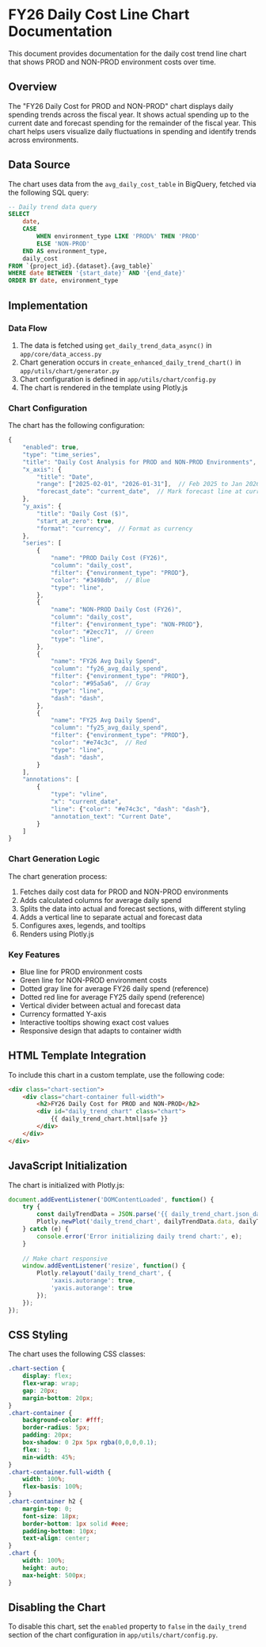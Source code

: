 # FY26 Daily Cost Line Chart Documentation

This document provides documentation for the daily cost trend line chart that shows PROD and NON-PROD environment costs over time.

## Overview

The "FY26 Daily Cost for PROD and NON-PROD" chart displays daily spending trends across the fiscal year. It shows actual spending up to the current date and forecast spending for the remainder of the fiscal year. This chart helps users visualize daily fluctuations in spending and identify trends across environments.

## Data Source

The chart uses data from the `avg_daily_cost_table` in BigQuery, fetched via the following SQL query:

```sql
-- Daily trend data query
SELECT
    date,
    CASE
        WHEN environment_type LIKE 'PROD%' THEN 'PROD'
        ELSE 'NON-PROD'
    END AS environment_type,
    daily_cost
FROM `{project_id}.{dataset}.{avg_table}`
WHERE date BETWEEN '{start_date}' AND '{end_date}'
ORDER BY date, environment_type
```

## Implementation

### Data Flow

1. The data is fetched using `get_daily_trend_data_async()` in `app/core/data_access.py`
2. Chart generation occurs in `create_enhanced_daily_trend_chart()` in `app/utils/chart/generator.py`
3. Chart configuration is defined in `app/utils/chart/config.py`
4. The chart is rendered in the template using Plotly.js

### Chart Configuration

The chart has the following configuration:

```javascript
{
    "enabled": true,
    "type": "time_series",
    "title": "Daily Cost Analysis for PROD and NON-PROD Environments",
    "x_axis": {
        "title": "Date",
        "range": ["2025-02-01", "2026-01-31"],  // Feb 2025 to Jan 2026
        "forecast_date": "current_date",  // Mark forecast line at current date
    },
    "y_axis": {
        "title": "Daily Cost ($)",
        "start_at_zero": true,
        "format": "currency",  // Format as currency
    },
    "series": [
        {
            "name": "PROD Daily Cost (FY26)",
            "column": "daily_cost",
            "filter": {"environment_type": "PROD"},
            "color": "#3498db",  // Blue
            "type": "line",
        },
        {
            "name": "NON-PROD Daily Cost (FY26)",
            "column": "daily_cost",
            "filter": {"environment_type": "NON-PROD"},
            "color": "#2ecc71",  // Green
            "type": "line",
        },
        {
            "name": "FY26 Avg Daily Spend",
            "column": "fy26_avg_daily_spend",
            "filter": {"environment_type": "PROD"},
            "color": "#95a5a6",  // Gray
            "type": "line",
            "dash": "dash",
        },
        {
            "name": "FY25 Avg Daily Spend",
            "column": "fy25_avg_daily_spend",
            "filter": {"environment_type": "PROD"},
            "color": "#e74c3c",  // Red
            "type": "line",
            "dash": "dash",
        }
    ],
    "annotations": [
        {
            "type": "vline",
            "x": "current_date",
            "line": {"color": "#e74c3c", "dash": "dash"},
            "annotation_text": "Current Date",
        }
    ]
}
```

### Chart Generation Logic

The chart generation process:

1. Fetches daily cost data for PROD and NON-PROD environments
2. Adds calculated columns for average daily spend
3. Splits the data into actual and forecast sections, with different styling
4. Adds a vertical line to separate actual and forecast data
5. Configures axes, legends, and tooltips
6. Renders using Plotly.js

### Key Features

- Blue line for PROD environment costs
- Green line for NON-PROD environment costs
- Dotted gray line for average FY26 daily spend (reference)
- Dotted red line for average FY25 daily spend (reference)
- Vertical divider between actual and forecast data
- Currency formatted Y-axis
- Interactive tooltips showing exact cost values
- Responsive design that adapts to container width

## HTML Template Integration

To include this chart in a custom template, use the following code:

```html
<div class="chart-section">
    <div class="chart-container full-width">
        <h2>FY26 Daily Cost for PROD and NON-PROD</h2>
        <div id="daily_trend_chart" class="chart">
            {{ daily_trend_chart.html|safe }}
        </div>
    </div>
</div>
```

## JavaScript Initialization

The chart is initialized with Plotly.js:

```javascript
document.addEventListener('DOMContentLoaded', function() {
    try {
        const dailyTrendData = JSON.parse('{{ daily_trend_chart.json_data|safe }}');
        Plotly.newPlot('daily_trend_chart', dailyTrendData.data, dailyTrendData.layout);
    } catch (e) {
        console.error('Error initializing daily trend chart:', e);
    }
    
    // Make chart responsive
    window.addEventListener('resize', function() {
        Plotly.relayout('daily_trend_chart', {
            'xaxis.autorange': true,
            'yaxis.autorange': true
        });
    });
});
```

## CSS Styling

The chart uses the following CSS classes:

```css
.chart-section {
    display: flex;
    flex-wrap: wrap;
    gap: 20px;
    margin-bottom: 20px;
}
.chart-container {
    background-color: #fff;
    border-radius: 5px;
    padding: 20px;
    box-shadow: 0 2px 5px rgba(0,0,0,0.1);
    flex: 1;
    min-width: 45%;
}
.chart-container.full-width {
    width: 100%;
    flex-basis: 100%;
}
.chart-container h2 {
    margin-top: 0;
    font-size: 18px;
    border-bottom: 1px solid #eee;
    padding-bottom: 10px;
    text-align: center;
}
.chart {
    width: 100%;
    height: auto;
    max-height: 500px;
}
```

## Disabling the Chart

To disable this chart, set the `enabled` property to `false` in the `daily_trend` section of the chart configuration in `app/utils/chart/config.py`.